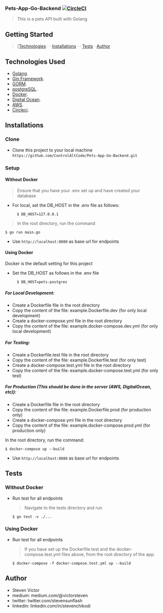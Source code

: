 ### Pets-App-Go-Backend  [![CircleCI](https://circleci.com/gh/victorsteven/Pets-App-Go-Backend.svg?style=svg)](https://circleci.com/gh/victorsteven/Pets-App-Go-Backend)
 

> This is a pets API built with Golang

## Getting Started

> [[Technologies](#technologies-used) &middot;  &middot; [Installations](#installations) &middot; &middot; [Tests](#tests) &middot; [Author](#author)


## Technologies Used

[golang]: (https://golang.org)

- [Golang](https://golang.org).
- [Gin Framework](https://github.com/gin-gonic/gin).
- [GORM](http://gorm.io).
- [postgreSQL](https://www.postgresql.org).
- [Docker](https://www.docker.com/).
- [Digital Ocean](https://www.digitalocean.com).
- [AWS](https://aws.amazon.com).
- [Circleci](https://circleci.com).



## Installations

### Clone

- Clone this project to your local machine `https://github.com/ControlAltCode/Pets-App-Go-Backend.git`


### Setup

  #### Without Docker

  > Ensure that you have your .env set up and have created your database
  - For local, set the DB_HOST in the .env file as follows:
    ```shell
      $ DB_HOST=127.0.0.1
    ```           
  > In the root directory, run the command
  ```shell
  $ go run main.go
  ```
  - Use `http://localhost:8080` as base url for endpoints


 #### Using Docker

  Docker is the default setting for this project

  - Set the DB_HOST as follows in the .env file
    ```shell
      $ DB_HOST=pets-postgres 
    ```    
  ##### For Local Development:
  - Create a Dockerfile file in the root directory
  - Copy the content of the file: example.Dockerfile.dev (for only local development)
  - Create a docker-compose.yml file in the root directory
  - Copy the content of the file: example.docker-compose.dev.yml (for only local development)

  ##### For Testing:
  - Create a Dockerfile.test file in the root directory
  - Copy the content of the file: example.Dockerfile.test (for only test)
  - Create a docker-compose.test.yml file in the root directory
  - Copy the content of the file: example.docker-compose.test.yml (for only test)
  
  ##### For Production (This should be done in the server (AWS, DigitalOcean, etc)):
  - Create a Dockerfile file in the root directory
  - Copy the content of the file: example.Dockerfile.prod (for production only)
  - Create a docker-compose.yml file in the root directory
  - Copy the content of the file: example.docker-compose.prod.yml (for production only)

  
  In the root directory, run the command:
  ```shell
  $ docker-compose up --build
  ```
  - Use `http://localhost:8888` as base url for endpoints



## Tests

  ### Without Docker

  - Run test for all endpoints
    > Navigate to the tests directory and run
    ```shell
    $ go test -v ./...
    ```

  ### Using Docker

- Run test for all endpoints
  > If you have set up the Dockerfile.test and the docker-compose.test.yml files above, from the root directory of the app.
  ```shell
  $ docker-compose -f docker-compose.test.yml up --build 
  ```


## Author

- Steven Victor
- medium: medium.com/@victorsteven  
- twitter: twitter.com/stevensunflash  
- linkedin: linkedin.com/in/stevenchikodi